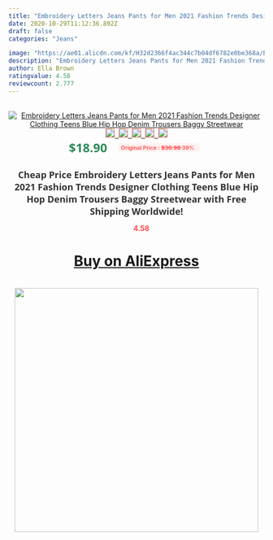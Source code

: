 ```yaml
---
title: "Embroidery Letters Jeans Pants for Men 2021 Fashion Trends Designer Clothing Teens Blue Hip Hop Denim Trousers Baggy Streetwear"
date: 2020-10-29T11:12:36.892Z
draft: false
categories: "Jeans"

image: "https://ae01.alicdn.com/kf/H32d2366f4ac344c7b04df6782e0be368a/Embroidery-Letters-Jeans-Pants-for-Men-2021-Fashion-Trends-Designer-Clothing-Teens-Blue-Hip-Hop-Denim.jpg"
description: "Embroidery Letters Jeans Pants for Men 2021 Fashion Trends Designer Clothing Teens Blue Hip Hop Denim Trousers Baggy Streetwear"
author: Ella Brown
ratingvalue: 4.58
reviewcount: 2.777
---
```

<br>
<div style="text-align: center;">
<a href="https://s.click.aliexpress.com/e/_AVU4od" target="_blank" rel="nofollow noopener noreferrer"><img alt="Embroidery Letters Jeans Pants for Men 2021 Fashion Trends Designer Clothing Teens Blue Hip Hop Denim Trousers Baggy Streetwear" class="magnifier-image" src="https://ae01.alicdn.com/kf/H32d2366f4ac344c7b04df6782e0be368a/Embroidery-Letters-Jeans-Pants-for-Men-2021-Fashion-Trends-Designer-Clothing-Teens-Blue-Hip-Hop-Denim.jpg_640x640.jpg">
<br>
<img style="border:1px solid salmon" src="https://ae01.alicdn.com/kf/H32d2366f4ac344c7b04df6782e0be368a/Embroidery-Letters-Jeans-Pants-for-Men-2021-Fashion-Trends-Designer-Clothing-Teens-Blue-Hip-Hop-Denim.jpg_120x120.jpg">&nbsp;&nbsp;<img style="border:1px solid salmon" src="https://ae01.alicdn.com/kf/Hb4fbd0f582af4f52b84924a63546fce2U/Embroidery-Letters-Jeans-Pants-for-Men-2021-Fashion-Trends-Designer-Clothing-Teens-Blue-Hip-Hop-Denim.jpg_120x120.jpg">&nbsp;&nbsp;<img style="border:1px solid salmon" src="https://ae01.alicdn.com/kf/Ha623a426d06b436d92dff6f352de993db/Embroidery-Letters-Jeans-Pants-for-Men-2021-Fashion-Trends-Designer-Clothing-Teens-Blue-Hip-Hop-Denim.jpg_120x120.jpg">&nbsp;&nbsp;<img style="border:1px solid salmon" src="https://ae01.alicdn.com/kf/H149ef91c80274470a54bc2befac31c925/Embroidery-Letters-Jeans-Pants-for-Men-2021-Fashion-Trends-Designer-Clothing-Teens-Blue-Hip-Hop-Denim.jpg_120x120.jpg">&nbsp;&nbsp;<img style="border:1px solid salmon" src="https://ae01.alicdn.com/kf/Hf68fbab273f440569da60c465e51f9f1d/Embroidery-Letters-Jeans-Pants-for-Men-2021-Fashion-Trends-Designer-Clothing-Teens-Blue-Hip-Hop-Denim.jpg_120x120.jpg"></a></div><br0>
<div style="text-align: center;"><span style="background-color: white; border: 0px; box-sizing: border-box; color: seagreen; display: inline-block; font-family: &quot;open sans&quot; , &quot;arial&quot; , &quot;helvetica&quot; , sans-serif , &quot;heiti&quot;; font-size: 24px; font-stretch: inherit; font-weight: 700; line-height: inherit; margin: 0px 10px 0px 0px; padding: 0px; vertical-align: middle;">$18.90 </span>
<span style="background: rgb(255 , 241 , 241); border-radius: 3px; border: 0px; box-sizing: border-box; color: #ff4747; display: inline-block; font-family: inherit; font-size: 12px; font-stretch: inherit; font-style: inherit; font-variant: inherit; font-weight: 600; line-height: inherit; margin: 0px; padding: 2px 5px; transform: scale(0.9); vertical-align: middle;">Original Price : <b style="text-decoration: line-through;">$30.98 </b> 39%&nbsp;&nbsp;</span></div>
<h1 style="color: #333333; display: inline-block; font-family: &quot;open sans&quot; , &quot;arial&quot; , &quot;helvetica&quot; , sans-serif , &quot;heiti&quot;; font-size: 18px; font-stretch: inherit; font-weight: 700; text-align: center;">Cheap Price Embroidery Letters Jeans Pants for Men 2021 Fashion Trends Designer Clothing Teens Blue Hip Hop Denim Trousers Baggy Streetwear with Free Shipping Worldwide!</h1>
<div style="color: #ff4747; text-align: center;">
<img src="https://4.bp.blogspot.com/-M0ZcTcb-5uY/XleCXlxnR4I/AAAAAAAAAEc/OrjgMkXV1oMQFaCRZj5HQwOCBcu3w1FegCPcBGAYYCw/s1600/star.png" style="height: 15px;">&nbsp;<b>4.58</b></div>
<div class="button_cont" align="center"><a class="buynow_a" href="https://s.click.aliexpress.com/e/_AVU4od" target="_blank" rel="nofollow noopener noreferrer"><H1>Buy on AliExpress</H1></a></div><br>
<div class="separator" style="clear: both; text-align: center;">
<img src="https://lh3.googleusercontent.com/-pTy5HemUv9M/XlePHvY0dAI/AAAAAAAAAE4/0nX5iRUoIWY8eMW9Dpxeirr157OZliDIgCLcBGAsYHQ/s1600/badge.gif" width="480">
</div>
